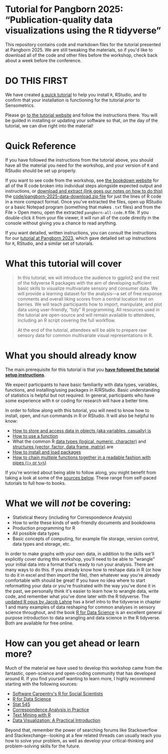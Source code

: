 # Tutorial for Pangborn 2025: “Publication-quality data visualizations using the R tidyverse”

This repository contains code and markdown files for the tutorial presented at Pangborn 2025.  We are still tweaking the materials, so if you'd like to download all of the code and other files before the workshop, check back about a week before the conference.

# DO THIS FIRST

We have created [a quick tutorial](https://lhamilton.shinyapps.io/pre-tutorial-setup-2025/) to help you install `R`, RStudio, and to confirm that your installation is functioning for the tutorial _prior_ to Sensometrics.

Please go [to the tutorial website](https://lhamilton.shinyapps.io/pre-tutorial-setup-2025/) and follow the instructions there.  You will be guided in installing or updating your software so that, on the day of the tutorial, we can dive right into the material!

# Quick Reference

If you have followed the instructions from the tutorial above, you should have all the material you need for the workshop, and your version of `R` and RStudio should be set up properly. 

If you want to see code from the workshop, see [the bookdown website](https://jlahne.github.io/pangborn-tutorial-2025/) for all of the R code broken into individual steps alongside expected output and instructions, or [download and extract (link goes our notes on how to do this)]([https://lhami.github.io/sensometrics-r-tutorial-2024/index.html#recommended-approach-for-livecoding](https://jlahne.github.io/pangborn-tutorial-2025/index.html#how-were-going-to-run)) the [code/pangborn-2025-data-download.zip file](https://github.com/jlahne/pangborn-tutorial-2025/blob/main/code/) for just the lines of R code in a more compact format. Once you've extracted the files, open up RStudio or a basic Notepad program (something that makes `.txt` files) and from the File > Open menu, open the extracted `pangborn-all-code.R` file. If you double-click it from your file viewer, it will run all of the code directly in the console without giving you a chance to read anything.

If you want detailed, written instructions, you can consult the instructions for our [tutorial at Pangborn 2023](https://github.com/lhami/pangborn-r-tutorial-2023), which gave detailed set up instructions for `R`, RStudio, and a similar set of tutorials.

# What this tutorial will cover

>In this tutorial, we will introduce the audience to ggplot2 and the rest of the tidyverse R packages with the aim of developing sufficient basic skills to visualize multivariate sensory and consumer data. We will provide a learning dataset for the analysis—a set of free response comments and overall liking scores from a central location test on berries. We will teach participants how to import, manipulate, and plot data using user-friendly, “tidy” R programming. All resources used in the tutorial are open-source and will remain available to attendees, including an R script covering the full workflow.
>
>At the end of the tutorial, attendees will be able to prepare raw sensory data for common multivariate visual representations in R.


# What you should already know

The main prerequisite for this tutorial is that you [**have followed the tutorial setup instructions**](https://lhamilton.shinyapps.io/pre-tutorial-setup-2025/).

We expect participants to have basic familiarity with data types, variables, functions, and installing/using packages in R/RStudio. Basic understanding of statistics is helpful but not required. In general, participants who have some experience with `R` or coding for research will have a better time.

In order to follow along with this tutorial, you will need to know how to install, open, and run commands in R or RStudio. It will also be helpful to know:
- [How to store and access data in objects (aka variables, casually) is](https://datacarpentry.github.io/R-genomics/01-intro-to-R.html#creating_objects)
- [How to use a function](https://datacarpentry.github.io/R-genomics/01-intro-to-R.html#functions)
- What the common R [data types (logical, numeric, character)](https://datacarpentry.github.io/R-genomics/01-intro-to-R.html#vectors_and_data_types) and [structures (vector, factor, data frame, matrix)](https://datacarpentry.github.io/R-genomics/02-starting-with-data.html) are
- [How to install and load packages](https://rladiessydney.org/courses/01-basicbasics-2)
- [How to chain multiple functions together in a readable fashion with pipes (`|>` or `%>%`)](https://www.r-bloggers.com/2021/05/the-new-r-pipe/)

If you're worried about being able to follow along, you might benefit from taking a look at some of the [sources below](#how-can-you-get-ahead-or-learn-more).  These range from self-paced tutorials to full how-to books.

# What we will *not* be covering:

* Statistical theory (including for Correspondence Analysis)
* How to write these kinds of web-friendly documents and bookdowns
* Production programming for R
* All possible data types
* Basic concepts of computing, for example file storage, version control, data types and storage, etc.

In order to make graphs with your own data, in addition to the skills we'll explicitly cover during this workshop, you'll need to be able to "wrangle" your initial data into a format that's ready to run your analysis. There are many ways to do this. If you already know how to reshape data in R (or how to do it in excel and then import the file), then whatever way you're already comfortable with should be great! If you have no idea where to start reformatting your data or you're frustrated with the way you've done it in the past, we personally think it's easier to learn how to wrangle data, write code, and remember what you've done later with the R tidyverse. The [updated R opus by Jacob Lahne](https://jlahne.github.io/r-opus-v2/) has a brief intro to the tidyverse in chapter 1 and many examples of data reshaping for common analyses in sensory science throughout, and the book [R for Data Science](https://r4ds.hadley.nz/) is an excellent general purpose introduction to data wrangling and data science in the R tidyverse. Both are available for free online.

# How can you get ahead or learn more?

Much of the material we have used to develop this workshop came from the fantastic, open-science and open-coding community that has developed around R.  If you find yourself wanting to learn more, I highly recommend starting with the following sources:

*  [Software Carpentry's R for Social Scientists](https://datacarpentry.org/r-socialsci/)
*  [R for Data Science](https://r4ds.had.co.nz/)
*  [Stat 545](https://stat545.com/)
*  [Correspondence Analysis in Practice](https://doi.org/10.1201/9781315369983/)
*  [Text Mining with R](https://www.tidytextmining.com/)
*  [Data Visualization: A Practical Introduction](https://socviz.co/)

Beyond that, remember the power of searching forums like Stackoverflow and Stackexchange--looking at a few related threads can usually teach you how to solve your problem, as well as develop your critical-thinking and problem-solving skills for the future.
